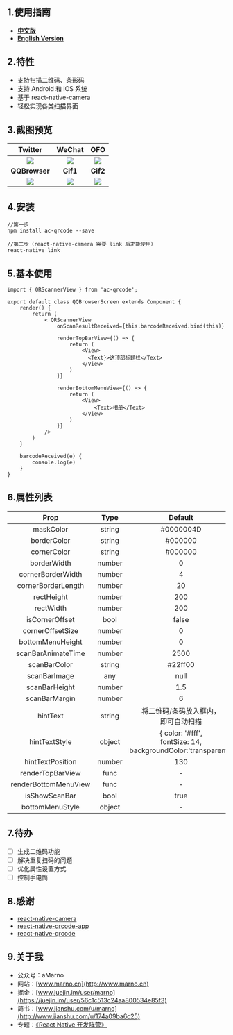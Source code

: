 ## 1.使用指南

- [**中文版**](https://github.com/MarnoDev/AC-QRCodeScanner-RN/blob/master/README_CN.md)
- [**English Version**](https://github.com/MarnoDev/AC-QRCodeScanner-RN/blob/master/README.md)

## 2.特性
- 支持扫描二维码、条形码
- 支持 Android 和 iOS 系统
- 基于 react-native-camera
- 轻松实现各类扫描界面

## 3.截图预览

|Twitter|WeChat|OFO|
|:--:|:--:|:--:|
|![](https://github.com/MarnoDev/AC-QRCode-RN/blob/master/screenshots/twitter.png)|![](https://github.com/MarnoDev/AC-QRCode-RN/blob/master/screenshots/wechat.png)|![](https://github.com/MarnoDev/AC-QRCode-RN/blob/master/screenshots/ofo.png)|
|**QQBrowser**|**Gif1**|**Gif2**|
|![](https://github.com/MarnoDev/AC-QRCode-RN/blob/master/screenshots/qqbrowser.png)|![](https://github.com/MarnoDev/AC-QRCode-RN/blob/master/screenshots/demo1.gif)|![](https://github.com/MarnoDev/AC-QRCode-RN/blob/master/screenshots/demo2.gif)||


## 4.安装

```
//第一步
npm install ac-qrcode --save

//第二步（react-native-camera 需要 link 后才能使用）
react-native link
```

## 5.基本使用

```
import { QRScannerView } from 'ac-qrcode';

export default class QQBrowserScreen extends Component {
    render() {
        return (
            < QRScannerView
                onScanResultReceived={this.barcodeReceived.bind(this)}

                renderTopBarView={() => {
                    return (
                        <View>
                          <Text}>这顶部标题栏</Text>
                        </View>
                    )
                }}

                renderBottomMenuView={() => {
                    return (
                        <View>
                            <Text>相册</Text>
                        </View>
                    )
                }}
            />
        )
    }

    barcodeReceived(e) {
        console.log(e)
    }
}
```

## 6.属性列表

|Prop|Type|Default|Optional|Description|
|:--:|:--:|:--:|:--:|:--:|
|maskColor|string|#0000004D|-|-|
|borderColor|string|#000000|-|-|
|cornerColor|string|#000000|-|-|
|borderWidth|number|0|-|-|
|cornerBorderWidth|number|4|-|-|
|cornerBorderLength|number|20|-|-|
|rectHeight|number|200|||
|rectWidth|number|200|||
|isCornerOffset|bool|false|||
|cornerOffsetSize|number|0|||
|bottomMenuHeight|number|0|||
|scanBarAnimateTime|number|2500|||
|scanBarColor|string|#22ff00|||
|scanBarImage|any|null|||
|scanBarHeight|number|1.5|||
|scanBarMargin|number|6|||
|hintText|string|将二维码/条码放入框内，</br>即可自动扫描|-|-|
|hintTextStyle|object|{ color: '#fff', </br>fontSize: 14,</br>backgroundColor:'transparent'}|-|-|
|hintTextPosition|number|130|-|-|
|renderTopBarView|func|-|-|-|
|renderBottomMenuView|func|-|-|-|
|isShowScanBar|bool|true|-|-|
|bottomMenuStyle|object|-|-|-|


## 7.待办

- [ ] 生成二维码功能
- [ ] 解决重复扫码的问题
- [ ] 优化属性设置方式
- [ ] 控制手电筒

## 8.感谢

- [react-native-camera](https://github.com/lwansbrough/react-native-camera)
- [react-native-qrcode-app](https://github.com/insiderdev/react-native-qrcode-app)
- [react-native-qrcode](https://github.com/cssivision/react-native-qrcode)

## 9.关于我

- 公众号：aMarno
- 网站：[www.marno.cn](http://www.marno.cn)
- 掘金：[www.juejin.im/user/marno](https://juejin.im/user/56c1c513c24aa800534e85f3)
- 简书：[www.jianshu.com/u/marno](http://www.jianshu.com/u/174a09ba6c25)
- 专题：[《React Native 开发阵营》](http://www.jianshu.com/c/b4ce1d706d1f)
